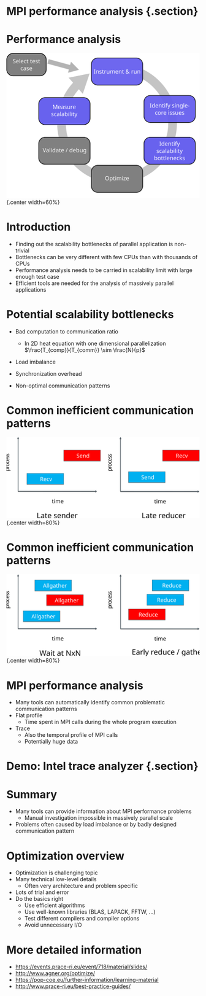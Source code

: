 # MPI performance analysis  {.section}

# Performance analysis

![](images/perf-analysis-mpi.svg){.center width=60%}

# Introduction

- Finding out the scalability bottlenecks of parallel application is non-trivial
- Bottlenecks can be very different with few CPUs than with thousands of CPUs
- Performance analysis needs to be carried in scalability limit with 
  large enough test case
- Efficient tools are needed for the analysis of massively parallel applications


# Potential scalability bottlenecks

- Bad computation to communication ratio
    - In 2D heat equation with one dimensional parallelization 
      $\frac{T_{comp}}{T_{comm}} \sim \frac{N}{p}$

- Load imbalance
- Synchronization overhead
- Non-optimal communication patterns

# Common inefficient communication patterns 

![](images/ineff1.svg){.center width=80%}

# Common inefficient communication patterns

![](images/ineff2.svg){.center width=80%}

# MPI performance analysis

- Many tools can automatically identify common problematic communication 
   patterns
- Flat profile
    - Time spent in MPI calls during the whole program execution
- Trace
    - Also the temporal profile of MPI calls
    - Potentially huge data

# Demo: Intel trace analyzer {.section}

# Summary

- Many tools can provide information about MPI performance problems
    - Manual investigation impossible in massively parallel scale
- Problems often caused by load imbalance or by badly designed communication 
  pattern 

# Optimization overview

- Optimization is challenging topic
- Many technical low-level details
     - Often very architecture and problem specific
- Lots of trial and error
- Do the basics right
    - Use efficient algorithms
    - Use well-known libraries (BLAS, LAPACK, FFTW, …)
    - Test different compilers and compiler options
    - Avoid unnecessary I/O

# More detailed information

- <https://events.prace-ri.eu/event/718/material/slides/>
- <http://www.agner.org/optimize/>
- <https://pop-coe.eu/further-information/learning-material>
- <http://www.prace-ri.eu/best-practice-guides/>

